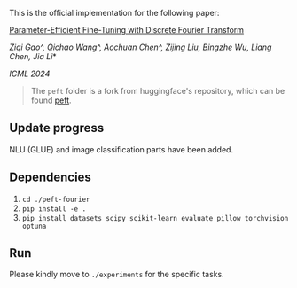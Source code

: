 This is the official implementation for the following paper:

[Parameter-Efficient Fine-Tuning with Discrete Fourier Transform](https://arxiv.org/abs/2405.03003)

*Ziqi Gao^, Qichao Wang^, Aochuan Chen^, Zijing Liu, Bingzhe Wu, Liang Chen, Jia Li**

*ICML 2024*

> The `peft` folder is a fork from huggingface's repository, which can be found [peft](https://github.com/huggingface/peft).

## Update progress
NLU (GLUE) and image classification parts have been added.

## Dependencies

1. ```cd ./peft-fourier```
2. ```pip install -e .```
3. ```pip install datasets scipy scikit-learn evaluate pillow torchvision optuna```

## Run

Please kindly move to ```./experiments``` for the specific tasks.
